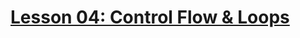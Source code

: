 # [Lesson 04: Control Flow & Loops](https://colab.research.google.com/drive/19CfIJYDVeQJAeGw-L2MuPuxAhMJGA8Cm?usp=sharing)